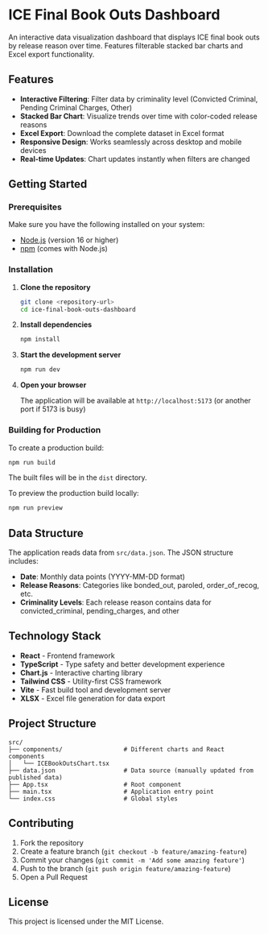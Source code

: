 # ICE Final Book Outs Dashboard

An interactive data visualization dashboard that displays ICE final book outs by release reason over time. Features filterable stacked bar charts and Excel export functionality.

## Features

- **Interactive Filtering**: Filter data by criminality level (Convicted Criminal, Pending Criminal Charges, Other)
- **Stacked Bar Chart**: Visualize trends over time with color-coded release reasons
- **Excel Export**: Download the complete dataset in Excel format
- **Responsive Design**: Works seamlessly across desktop and mobile devices
- **Real-time Updates**: Chart updates instantly when filters are changed

## Getting Started

### Prerequisites

Make sure you have the following installed on your system:
- [Node.js](https://nodejs.org/) (version 16 or higher)
- [npm](https://www.npmjs.com/) (comes with Node.js)

### Installation

1. **Clone the repository**
   ```bash
   git clone <repository-url>
   cd ice-final-book-outs-dashboard
   ```

2. **Install dependencies**
   ```bash
   npm install
   ```

3. **Start the development server**
   ```bash
   npm run dev
   ```

4. **Open your browser**
   
   The application will be available at `http://localhost:5173` (or another port if 5173 is busy)

### Building for Production

To create a production build:

```bash
npm run build
```

The built files will be in the `dist` directory.

To preview the production build locally:

```bash
npm run preview
```

## Data Structure

The application reads data from `src/data.json`. The JSON structure includes:

- **Date**: Monthly data points (YYYY-MM-DD format)
- **Release Reasons**: Categories like bonded_out, paroled, order_of_recog, etc.
- **Criminality Levels**: Each release reason contains data for convicted_criminal, pending_charges, and other

## Technology Stack

- **React** - Frontend framework
- **TypeScript** - Type safety and better development experience
- **Chart.js** - Interactive charting library
- **Tailwind CSS** - Utility-first CSS framework
- **Vite** - Fast build tool and development server
- **XLSX** - Excel file generation for data export

## Project Structure

```
src/
├── components/                 # Different charts and React components
│   └── ICEBookOutsChart.tsx    
├── data.json                   # Data source (manually updated from published data)
├── App.tsx                     # Root component
├── main.tsx                    # Application entry point
└── index.css                   # Global styles
```

## Contributing

1. Fork the repository
2. Create a feature branch (`git checkout -b feature/amazing-feature`)
3. Commit your changes (`git commit -m 'Add some amazing feature'`)
4. Push to the branch (`git push origin feature/amazing-feature`)
5. Open a Pull Request

## License

This project is licensed under the MIT License.